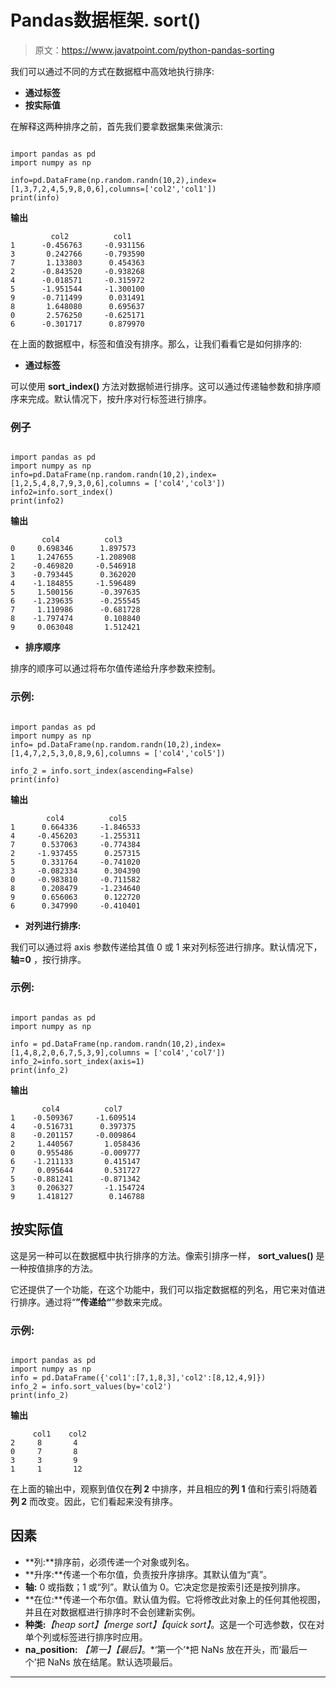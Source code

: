 # Pandas数据框架. sort()

> 原文：<https://www.javatpoint.com/python-pandas-sorting>

我们可以通过不同的方式在数据框中高效地执行排序:

*   **通过标签**
*   **按实际值**

在解释这两种排序之前，首先我们要拿数据集来做演示:

```

import pandas as pd
import numpy as np

info=pd.DataFrame(np.random.randn(10,2),index=[1,3,7,2,4,5,9,8,0,6],columns=['col2','col1'])
print(info)

```

**输出**

```
         col2          col1
1      -0.456763     -0.931156
3       0.242766     -0.793590
7       1.133803      0.454363
2      -0.843520     -0.938268
4      -0.018571     -0.315972
5      -1.951544     -1.300100
9      -0.711499      0.031491
8       1.648080      0.695637
0       2.576250     -0.625171
6      -0.301717      0.879970

```

在上面的数据框中，标签和值没有排序。那么，让我们看看它是如何排序的:

*   **通过标签**

可以使用 **sort_index()** 方法对数据帧进行排序。这可以通过传递轴参数和排序顺序来完成。默认情况下，按升序对行标签进行排序。

### 例子

```

import pandas as pd
import numpy as np
info=pd.DataFrame(np.random.randn(10,2),index=[1,2,5,4,8,7,9,3,0,6],columns = ['col4','col3'])
info2=info.sort_index()
print(info2)

```

**输出**

```
       col4          col3
0     0.698346      1.897573
1     1.247655     -1.208908
2    -0.469820     -0.546918
3    -0.793445      0.362020
4    -1.184855     -1.596489
5     1.500156      -0.397635
6    -1.239635      -0.255545
7     1.110986      -0.681728
8    -1.797474       0.108840
9     0.063048       1.512421

```

*   **排序顺序**

排序的顺序可以通过将布尔值传递给升序参数来控制。

### 示例:

```

import pandas as pd
import numpy as np
info= pd.DataFrame(np.random.randn(10,2),index=[1,4,7,2,5,3,0,8,9,6],columns = ['col4','col5'])

info_2 = info.sort_index(ascending=False)
print(info)

```

**输出**

```
        col4          col5
1      0.664336     -1.846533
4     -0.456203     -1.255311
7      0.537063     -0.774384
2     -1.937455      0.257315
5      0.331764     -0.741020
3     -0.082334      0.304390
0     -0.983810     -0.711582
8      0.208479     -1.234640
9      0.656063      0.122720
6      0.347990     -0.410401

```

*   **对列进行排序:**

我们可以通过将 axis 参数传递给其值 0 或 1 来对列标签进行排序。默认情况下，**轴=0** ，按行排序。

### 示例:

```

import pandas as pd
import numpy as np

info = pd.DataFrame(np.random.randn(10,2),index=[1,4,8,2,0,6,7,5,3,9],columns = ['col4','col7'])
info_2=info.sort_index(axis=1)
print(info_2)

```

**输出**

```
       col4          col7
1    -0.509367     -1.609514
4    -0.516731      0.397375
8    -0.201157     -0.009864
2     1.440567       1.058436
0     0.955486      -0.009777
6    -1.211133       0.415147
7     0.095644       0.531727
5    -0.881241      -0.871342
3     0.206327       -1.154724
9     1.418127        0.146788

```

## 按实际值

这是另一种可以在数据框中执行排序的方法。像索引排序一样， **sort_values()** 是一种按值排序的方法。

它还提供了一个功能，在这个功能中，我们可以指定数据框的列名，用它来对值进行排序。通过将“**”传递给“**”参数来完成。

### 示例:

```

import pandas as pd
import numpy as np
info = pd.DataFrame({'col1':[7,1,8,3],'col2':[8,12,4,9]})
info_2 = info.sort_values(by='col2')
print(info_2)

```

**输出**

```
     col1    col2
2     8       4
0     7       8
3     3       9
1     1       12

```

在上面的输出中，观察到值仅在**列 2** 中排序，并且相应的**列 1** 值和行索引将随着**列 2** 而改变。因此，它们看起来没有排序。

## 因素

*   **列:**排序前，必须传递一个对象或列名。
*   **升序:**传递一个布尔值，负责按升序排序。其默认值为“真”。
*   **轴:** 0 或指数；1 或“列”。默认值为 0。它决定您是按索引还是按列排序。
*   **在位:**传递一个布尔值。默认值为假。它将修改此对象上的任何其他视图，并且在对数据框进行排序时不会创建新实例。
*   **种类:***【heap sort】【merge sort】【quick sort】*。这是一个可选参数，仅在对单个列或标签进行排序时应用。
*   **na_position:** *【第一】【最后】*。*‘第一个’*把 NaNs 放在开头，而‘最后一个’把 NaNs 放在结尾。默认选项最后。

* * *